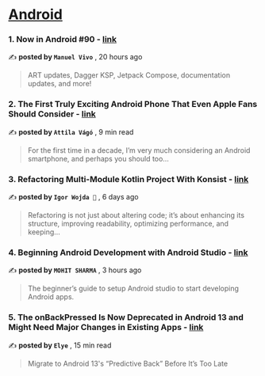 
<h1><a href=https://medium.com/tag/android/recommended target="_blank" rel="noopener noreferrer">Android</a></h1>
<h3>1. Now in Android #90 - <a href=https://medium.com/androiddevelopers/now-in-android-90-a852c6753fda?source=tag_recommended_feed---------0-84----------android----------0cf21899_74b7_448e_ad2c_730ad74de1fa------- target="_blank" rel="noopener noreferrer">link</a></h3>

✍️ **posted by `Manuel Vivo`** <date> , 20 hours ago</date>

<blockquote>ART updates, Dagger KSP, Jetpack Compose, documentation updates, and more!</blockquote>

<h3>2. The First Truly Exciting Android Phone That Even Apple Fans Should Consider - <a href=https://medium.com/@attilavago/the-first-truly-exciting-android-phone-that-even-apple-fans-should-consider-9ef205d678ae?source=tag_recommended_feed---------1-107----------android----------0cf21899_74b7_448e_ad2c_730ad74de1fa------- target="_blank" rel="noopener noreferrer">link</a></h3>

✍️ **posted by `Attila Vágó`** <date> , 9 min read</date>

<blockquote>For the first time in a decade, I’m very much considering an Android smartphone, and perhaps you should too…</blockquote>

<h3>3. Refactoring Multi-Module Kotlin Project With Konsist - <a href=https://medium.com/proandroiddev/refactoring-multi-module-kotlin-project-with-konsist-f0de0de59a3d?source=tag_recommended_feed---------2-85----------android----------0cf21899_74b7_448e_ad2c_730ad74de1fa------- target="_blank" rel="noopener noreferrer">link</a></h3>

✍️ **posted by `Igor Wojda 🤖`** <date> , 6 days ago</date>

<blockquote>Refactoring is not just about altering code; it’s about enhancing its structure, improving readability, optimizing performance, and keeping…</blockquote>

<h3>4. Beginning Android Development with Android Studio - <a href=https://medium.com/@sharmajinsights/beginning-android-development-with-android-studio-d59e66350aec?source=tag_recommended_feed---------3-84----------android----------0cf21899_74b7_448e_ad2c_730ad74de1fa------- target="_blank" rel="noopener noreferrer">link</a></h3>

✍️ **posted by `MOHIT SHARMA`** <date> , 3 hours ago</date>

<blockquote>The beginner’s guide to setup Android studio to start developing Android apps.</blockquote>

<h3>5. The onBackPressed Is Now Deprecated in Android 13 and Might Need Major Changes in Existing Apps - <a href=https://medium.com/mobile-app-development-publication/migrate-to-android-13-predictive-back-soon-before-its-too-late-e1e1723f392?source=tag_recommended_feed---------4-107----------android----------0cf21899_74b7_448e_ad2c_730ad74de1fa------- target="_blank" rel="noopener noreferrer">link</a></h3>

✍️ **posted by `Elye`** <date> , 15 min read</date>

<blockquote>Migrate to Android 13's “Predictive Back” Before It’s Too Late</blockquote>

